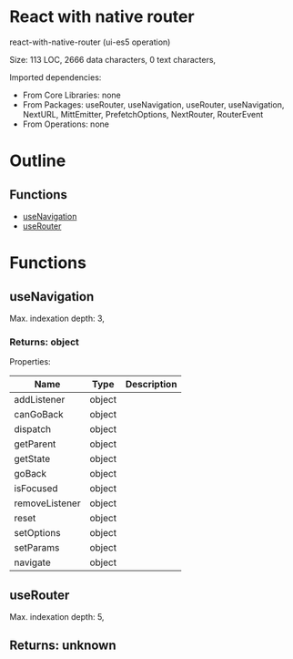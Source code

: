 # React with native router

react-with-native-router (ui-es5 operation)

Size: 113 LOC, 2666 data characters, 0 text characters, 
 
Imported dependencies:

- From Core Libraries: none
- From Packages: useRouter, useNavigation, useRouter, useNavigation, NextURL, MittEmitter, PrefetchOptions, NextRouter, RouterEvent
- From Operations: none

# Outline

## Functions

- [useNavigation](#useNavigation)
- [useRouter](#useRouter)



# Functions

## useNavigation

Max. indexation depth: 3, 



### Returns: object





Properties: 

 | Name | Type | Description |
|---|---|---|
| addListener  | object |  |
| canGoBack  | object |  |
| dispatch  | object |  |
| getParent  | object |  |
| getState  | object |  |
| goBack  | object |  |
| isFocused  | object |  |
| removeListener  | object |  |
| reset  | object |  |
| setOptions  | object |  |
| setParams  | object |  |
| navigate  | object |  |


## useRouter

Max. indexation depth: 5, 



## Returns: unknown

